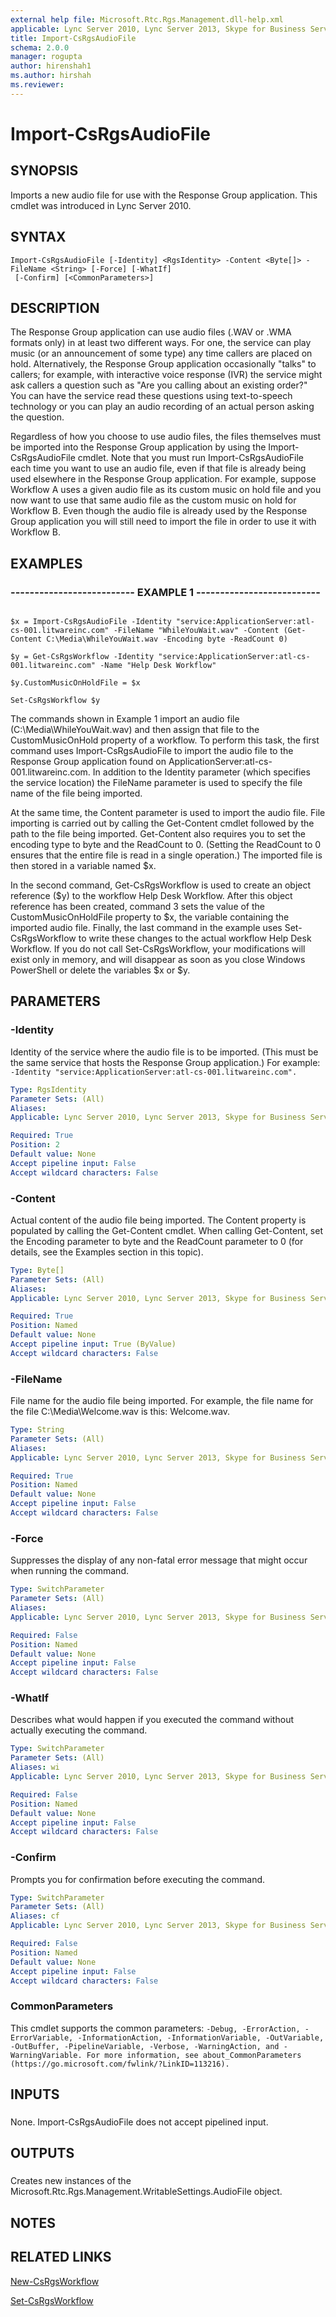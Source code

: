 ```yaml
---
external help file: Microsoft.Rtc.Rgs.Management.dll-help.xml
applicable: Lync Server 2010, Lync Server 2013, Skype for Business Server 2015, Skype for Business Server 2019
title: Import-CsRgsAudioFile
schema: 2.0.0
manager: rogupta
author: hirenshah1
ms.author: hirshah
ms.reviewer:
---
```


# Import-CsRgsAudioFile

## SYNOPSIS

Imports a new audio file for use with the Response Group application.
This cmdlet was introduced in Lync Server 2010.



## SYNTAX

```
Import-CsRgsAudioFile [-Identity] <RgsIdentity> -Content <Byte[]> -FileName <String> [-Force] [-WhatIf]
 [-Confirm] [<CommonParameters>]
```

## DESCRIPTION

The Response Group application can use audio files (.WAV or .WMA formats only) in at least two different ways.
For one, the service can play music (or an announcement of some type) any time callers are placed on hold.
Alternatively, the Response Group application occasionally "talks" to callers; for example, with interactive voice response (IVR) the service might ask callers a question such as "Are you calling about an existing order?" You can have the service read these questions using text-to-speech technology or you can play an audio recording of an actual person asking the question.

Regardless of how you choose to use audio files, the files themselves must be imported into the Response Group application by using the Import-CsRgsAudioFile cmdlet.
Note that you must run Import-CsRgsAudioFile each time you want to use an audio file, even if that file is already being used elsewhere in the Response Group application.
For example, suppose Workflow A uses a given audio file as its custom music on hold file and you now want to use that same audio file as the custom music on hold for Workflow B.
Even though the audio file is already used by the Response Group application you will still need to import the file in order to use it with Workflow B.



## EXAMPLES

### -------------------------- EXAMPLE 1 -------------------------- 
```

$x = Import-CsRgsAudioFile -Identity "service:ApplicationServer:atl-cs-001.litwareinc.com" -FileName "WhileYouWait.wav" -Content (Get-Content C:\Media\WhileYouWait.wav -Encoding byte -ReadCount 0)

$y = Get-CsRgsWorkflow -Identity "service:ApplicationServer:atl-cs-001.litwareinc.com" -Name "Help Desk Workflow"

$y.CustomMusicOnHoldFile = $x

Set-CsRgsWorkflow $y
```

The commands shown in Example 1 import an audio file (C:\Media\WhileYouWait.wav) and then assign that file to the CustomMusicOnHold property of a workflow.
To perform this task, the first command uses Import-CsRgsAudioFile to import the audio file to the Response Group application found on ApplicationServer:atl-cs-001.litwareinc.com.
In addition to the Identity parameter (which specifies the service location) the FileName parameter is used to specify the file name of the file being imported.

At the same time, the Content parameter is used to import the audio file.
File importing is carried out by calling the Get-Content cmdlet followed by the path to the file being imported.
Get-Content also requires you to set the encoding type to byte and the ReadCount to 0.
(Setting the ReadCount to 0 ensures that the entire file is read in a single operation.) The imported file is then stored in a variable named $x.

In the second command, Get-CsRgsWorkflow is used to create an object reference ($y) to the workflow Help Desk Workflow.
After this object reference has been created, command 3 sets the value of the CustomMusicOnHoldFile property to $x, the variable containing the imported audio file.
Finally, the last command in the example uses Set-CsRgsWorkflow to write these changes to the actual workflow Help Desk Workflow.
If you do not call Set-CsRgsWorkflow, your modifications will exist only in memory, and will disappear as soon as you close Windows PowerShell or delete the variables $x or $y.


## PARAMETERS

### -Identity
Identity of the service where the audio file is to be imported.
(This must be the same service that hosts the Response Group application.) For example: `-Identity "service:ApplicationServer:atl-cs-001.litwareinc.com".`

```yaml
Type: RgsIdentity
Parameter Sets: (All)
Aliases: 
Applicable: Lync Server 2010, Lync Server 2013, Skype for Business Server 2015, Skype for Business Server 2019

Required: True
Position: 2
Default value: None
Accept pipeline input: False
Accept wildcard characters: False
```

### -Content
Actual content of the audio file being imported.
The Content property is populated by calling the Get-Content cmdlet.
When calling Get-Content, set the Encoding parameter to byte and the ReadCount parameter to 0 (for details, see the Examples section in this topic).

```yaml
Type: Byte[]
Parameter Sets: (All)
Aliases: 
Applicable: Lync Server 2010, Lync Server 2013, Skype for Business Server 2015, Skype for Business Server 2019

Required: True
Position: Named
Default value: None
Accept pipeline input: True (ByValue)
Accept wildcard characters: False
```

### -FileName
File name for the audio file being imported.
For example, the file name for the file C:\Media\Welcome.wav is this: Welcome.wav.

```yaml
Type: String
Parameter Sets: (All)
Aliases: 
Applicable: Lync Server 2010, Lync Server 2013, Skype for Business Server 2015, Skype for Business Server 2019

Required: True
Position: Named
Default value: None
Accept pipeline input: False
Accept wildcard characters: False
```

### -Force
Suppresses the display of any non-fatal error message that might occur when running the command.

```yaml
Type: SwitchParameter
Parameter Sets: (All)
Aliases: 
Applicable: Lync Server 2010, Lync Server 2013, Skype for Business Server 2015, Skype for Business Server 2019

Required: False
Position: Named
Default value: None
Accept pipeline input: False
Accept wildcard characters: False
```

### -WhatIf
Describes what would happen if you executed the command without actually executing the command.

```yaml
Type: SwitchParameter
Parameter Sets: (All)
Aliases: wi
Applicable: Lync Server 2010, Lync Server 2013, Skype for Business Server 2015, Skype for Business Server 2019

Required: False
Position: Named
Default value: None
Accept pipeline input: False
Accept wildcard characters: False
```

### -Confirm
Prompts you for confirmation before executing the command.

```yaml
Type: SwitchParameter
Parameter Sets: (All)
Aliases: cf
Applicable: Lync Server 2010, Lync Server 2013, Skype for Business Server 2015, Skype for Business Server 2019

Required: False
Position: Named
Default value: None
Accept pipeline input: False
Accept wildcard characters: False
```

### CommonParameters
This cmdlet supports the common parameters: `-Debug, -ErrorAction, -ErrorVariable, -InformationAction, -InformationVariable, -OutVariable, -OutBuffer, -PipelineVariable, -Verbose, -WarningAction, and -WarningVariable. For more information, see about_CommonParameters (https://go.microsoft.com/fwlink/?LinkID=113216).`

## INPUTS

###  
None.
Import-CsRgsAudioFile does not accept pipelined input.

## OUTPUTS

###  
Creates new instances of the Microsoft.Rtc.Rgs.Management.WritableSettings.AudioFile object.

## NOTES

## RELATED LINKS

[New-CsRgsWorkflow](New-CsRgsWorkflow.md)

[Set-CsRgsWorkflow](Set-CsRgsWorkflow.md)


